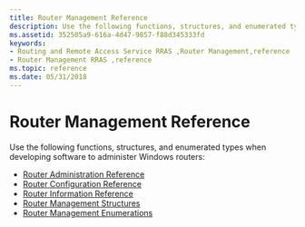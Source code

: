 ```yaml
---
title: Router Management Reference
description: Use the following functions, structures, and enumerated types when developing software to administer Windows routers
ms.assetid: 352505a9-616a-4d47-9857-f88d345333fd
keywords:
- Routing and Remote Access Service RRAS ,Router Management,reference
- Router Management RRAS ,reference
ms.topic: reference
ms.date: 05/31/2018
---
```


# Router Management Reference

Use the following functions, structures, and enumerated types when developing software to administer Windows routers:

-   [Router Administration Reference](router-administration-reference.md)
-   [Router Configuration Reference](router-configuration-reference.md)
-   [Router Information Reference](router-information-reference.md)
-   [Router Management Structures](router-management-structures.md)
-   [Router Management Enumerations](router-management-enumerations.md)

 

 




